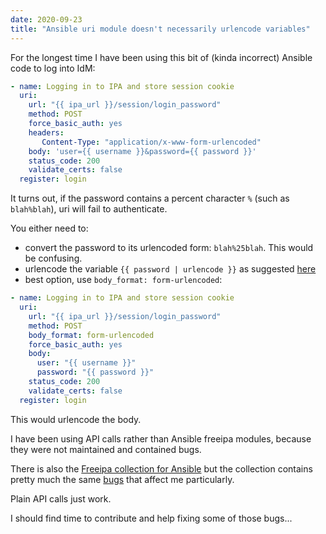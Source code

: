 ```yaml
---
date: 2020-09-23 
title: "Ansible uri module doesn't necessarily urlencode variables" 
---
```


For the longest time I have been using this bit of (kinda incorrect) Ansible code to log into IdM:

```yaml
- name: Logging in to IPA and store session cookie                            
  uri:                                                                        
    url: "{{ ipa_url }}/session/login_password"                           
    method: POST                                                              
    force_basic_auth: yes                                                     
    headers:                                                                  
       Content-Type: "application/x-www-form-urlencoded"                      
    body: 'user={{ username }}&password={{ password }}'    
    status_code: 200                                                          
    validate_certs: false                                                     
  register: login  
```

It turns out, if the password contains a percent character `%` (such as `blah%blah`), uri will fail to authenticate.

You either need to:

- convert the password to its urlencoded form: `blah%25blah`. This would be confusing.
- urlencode the variable `{{ password | urlencode }}` as suggested [here](https://github.com/ansible/ansible/issues/63511)
- best option, use `body_format: form-urlencoded`:

```yaml
- name: Logging in to IPA and store session cookie                            
  uri:                                                                        
    url: "{{ ipa_url }}/session/login_password"                           
    method: POST                                                              
    body_format: form-urlencoded                                              
    force_basic_auth: yes                                                     
    body:                                                                     
      user: "{{ username }}"                                            
      password: "{{ password }}"                                              
    status_code: 200                                                          
    validate_certs: false                                                     
  register: login
```

This would urlencode the body.

I have been using API calls rather than Ansible freeipa modules, because they were not maintained and contained bugs.

There is also the [Freeipa collection for Ansible](https://github.com/freeipa/ansible-freeipa) but the collection contains pretty much the same [bugs](https://github.com/freeipa/ansible-freeipa/issues/160) that affect me particularly.

Plain API calls just work.

I should find time to contribute and help fixing some of those bugs...